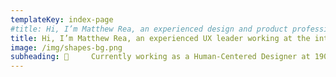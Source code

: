 ```yaml
---
templateKey: index-page
#title: Hi, I’m Matthew Rea, an experienced design and product professional living and working in St. Louis.
title: Hi, I’m Matthew Rea, an experienced UX leader working at the intersection of design & technology.
image: /img/shapes-bg.png
subheading: 🙌󠀠     Currently working as a Human-Centered Designer at 1904labs
---
```

